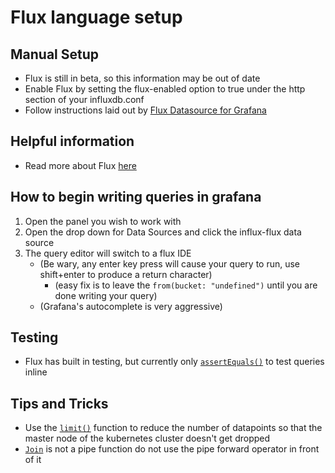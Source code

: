 # Flux language setup
## Manual Setup
- Flux is still in beta, so this information may be out of date
- Enable Flux by setting the flux-enabled option to true under the http section of your influxdb.conf
- Follow instructions laid out by [Flux Datasource for Grafana](https://grafana.com/plugins/grafana-influxdb-flux-datasource)


## Helpful information
* Read more about Flux [here](https://github.com/influxdata/platform/tree/master/query)

## How to begin writing queries in grafana
1. Open the panel you wish to work with
2. Open the drop down for Data Sources and click the influx-flux data source
3. The query editor will switch to a flux IDE
    - (Be wary, any enter key press will cause your query to run, use shift+enter to produce a return character)
        - (easy fix is to leave the `from(bucket: "undefined")` until you are done writing your query)
    - (Grafana's autocomplete is very aggressive)

## Testing
- Flux has built in testing, but currently only [`assertEquals()`](https://docs.influxdata.com/flux/v0.12/functions/tests/assertequals/) to test queries inline

## Tips and Tricks
- Use the [`limit()`](https://docs.influxdata.com/flux/v0.12/functions/transformations/limit/) function to reduce the number of datapoints so that the master node of the kubernetes cluster doesn't get dropped
- [`Join`](https://docs.influxdata.com/flux/v0.12/functions/transformations/join) is not a pipe function do not use the pipe forward operator in front of it